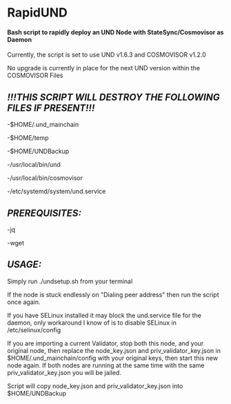 # RapidUND
#### Bash script to rapidly deploy an UND Node with StateSync/Cosmovisor as Daemon

Currently, the script is set to use UND v1.6.3 and COSMOVISOR v1.2.0

No upgrade is currently in place for the next UND version within the COSMOVISOR Files




## *!!!THIS SCRIPT WILL DESTROY THE FOLLOWING FILES IF PRESENT!!!*

-$HOME/.und_mainchain

-$HOME/temp

-$HOME/UNDBackup

-/usr/local/bin/und

-/usr/local/bin/cosmovisor

-/etc/systemd/system/und.service



## *PREREQUISITES:*

-jq

-wget



## *USAGE:*

Simply run ./undsetup.sh from your terminal

If the node is stuck endlessly on "Dialing peer address" then run the script once again.

If you have SELinux installed it may block the und.service file for the daemon, only workaround I know of is to disable SELinux in /etc/selinux/config

If you are importing a current Validator, stop both this node, and your original node, then replace the node_key.json and priv_validator_key.json in $HOME/.und_mainchain/config with your original keys, then start this new node again. If both nodes are running at the same time with the same priv_validator_key.json you will be jailed.

Script will copy node_key.json and priv_validator_key.json into $HOME/UNDBackup



